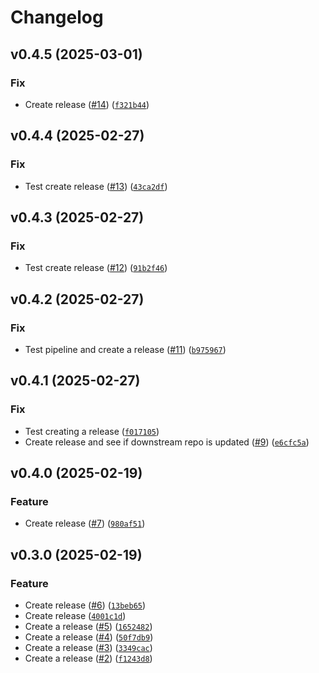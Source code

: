 # Changelog

<!--next-version-placeholder-->

## v0.4.5 (2025-03-01)
### Fix
* Create release ([#14](https://github.com/oscal-compass/e2e-demo-cac-catalog-cis/issues/14)) ([`f321b44`](https://github.com/oscal-compass/e2e-demo-cac-catalog-cis/commit/f321b44f21d388e827731f00b580e07e9902b151))

## v0.4.4 (2025-02-27)
### Fix
* Test create release ([#13](https://github.com/oscal-compass/e2e-demo-cac-catalog-cis/issues/13)) ([`43ca2df`](https://github.com/oscal-compass/e2e-demo-cac-catalog-cis/commit/43ca2df906928fe061b99943d785ef2a745befca))

## v0.4.3 (2025-02-27)
### Fix
* Test create release ([#12](https://github.com/oscal-compass/e2e-demo-cac-catalog-cis/issues/12)) ([`91b2f46`](https://github.com/oscal-compass/e2e-demo-cac-catalog-cis/commit/91b2f46c4115fb1bd11196fe6b9da144f1d99206))

## v0.4.2 (2025-02-27)
### Fix
* Test pipeline and create a release ([#11](https://github.com/oscal-compass/e2e-demo-cac-catalog-cis/issues/11)) ([`b975967`](https://github.com/oscal-compass/e2e-demo-cac-catalog-cis/commit/b975967b0e374e74bcdd75c3d7ad81d5545af2b6))

## v0.4.1 (2025-02-27)
### Fix
* Test creating a release ([`f017105`](https://github.com/oscal-compass/e2e-demo-cac-catalog-cis/commit/f0171058597ff368d35dbcacb9eb6ec30592768e))
* Create release and see if downstream repo is updated ([#9](https://github.com/oscal-compass/e2e-demo-cac-catalog-cis/issues/9)) ([`e6cfc5a`](https://github.com/oscal-compass/e2e-demo-cac-catalog-cis/commit/e6cfc5ab5f370f34494e4b6b4b6885f371a54977))

## v0.4.0 (2025-02-19)
### Feature
* Create release ([#7](https://github.com/oscal-compass/e2e-demo-cac-catalog-cis/issues/7)) ([`980af51`](https://github.com/oscal-compass/e2e-demo-cac-catalog-cis/commit/980af510239ac778b522f8e78ef6cc0f88b3748e))

## v0.3.0 (2025-02-19)
### Feature
* Create release ([#6](https://github.com/oscal-compass/e2e-demo-cac-catalog-cis/issues/6)) ([`13beb65`](https://github.com/oscal-compass/e2e-demo-cac-catalog-cis/commit/13beb657fd8a896a6e62184444555219e28f1319))
* Create release ([`4001c1d`](https://github.com/oscal-compass/e2e-demo-cac-catalog-cis/commit/4001c1d5ba7e818c203293bb28f33fb38c935ac8))
* Create a release ([#5](https://github.com/oscal-compass/e2e-demo-cac-catalog-cis/issues/5)) ([`1652482`](https://github.com/oscal-compass/e2e-demo-cac-catalog-cis/commit/16524821cdad361f181089633d28812a608c7107))
* Create a release ([#4](https://github.com/oscal-compass/e2e-demo-cac-catalog-cis/issues/4)) ([`50f7db9`](https://github.com/oscal-compass/e2e-demo-cac-catalog-cis/commit/50f7db9d56b597a5942741b15d62375ec7a8dde3))
* Create a release ([#3](https://github.com/oscal-compass/e2e-demo-cac-catalog-cis/issues/3)) ([`3349cac`](https://github.com/oscal-compass/e2e-demo-cac-catalog-cis/commit/3349cacdac719492951632456eb5d3a1c14a6429))
* Create a release ([#2](https://github.com/oscal-compass/e2e-demo-cac-catalog-cis/issues/2)) ([`f1243d8`](https://github.com/oscal-compass/e2e-demo-cac-catalog-cis/commit/f1243d87cbc929b3dbf814b8375a3ac39a86d5fb))


